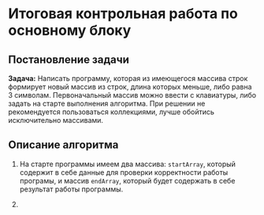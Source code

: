 # Итоговая контрольная работа по основному блоку

## Постановление задачи

**Задача:** Написать программу, которая из имеющегося массива строк формирует новый массив из строк, длина которых меньше, либо равна 3 символам. Первоначальный массив можно ввести с клавиатуры, либо задать на старте выполнения алгоритма. При решении не рекомендуется пользоваться коллекциями, лучше обойтись исключительно массивами.

## Описание алгоритма

1. На старте программы имеем два массива: `startArray`, который содержит в себе данные для проверки корректности работы програмы, и массив `endArray`, который будет содержать в себе результат работы программы.

2.   